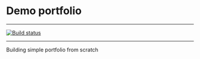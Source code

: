 # Demo portfolio

---

[![Build status](https://github.com/zskomra/demo-portfolio/workflows/Build/badge.svg)](https://github.com/zskomra/demo-portfolio/actions)

---
Building simple portfolio from scratch
